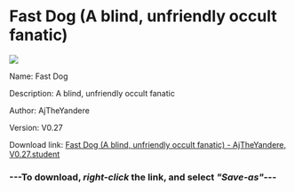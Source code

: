 # Fast Dog (A blind, unfriendly occult fanatic)

<img src = "https://raw.githubusercontent.com/Arbiter1223/Koukou-Gurashi-Custom-Students/master/Students/Files/Fast%20Dog%20(A%20blind%2C%20unfriendly%20occult%20fanatic).png">

Name: Fast Dog

Description: A blind, unfriendly occult fanatic

Author: AjTheYandere

Version: V0.27

Download link: <a href="https://raw.githubusercontent.com/Arbiter1223/Koukou-Gurashi-Custom-Students/master/Students/Files/Fast%20Dog%20(A%20blind%2C%20unfriendly%20occult%20fanatic)%20-%20AjTheYandere%2C%20V0.27.student">Fast Dog (A blind, unfriendly occult fanatic) - AjTheYandere, V0.27.student</a>

### ---**To download, _right-click_ the link, and select _"Save-as"_**---

